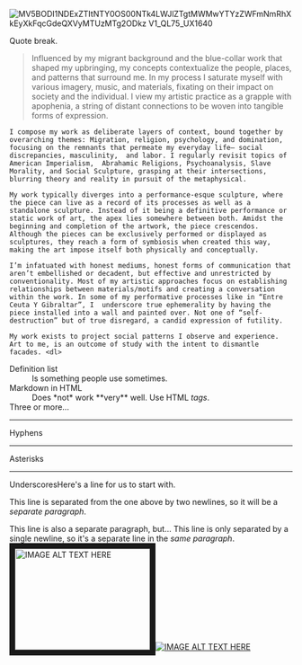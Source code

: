 
![MV5BODI1NDExZTItNTY0OS00NTk4LWJlZTgtMWMwYTYzZWFmNmRhXkEyXkFqcGdeQXVyMTUzMTg2ODkz _V1_QL75_UX1640_](https://github.com/user-attachments/assets/590e9d6e-8e38-451a-9a4d-d7586b319849)



Quote break.

>  Influenced by my migrant background and the blue-collar work that shaped my upbringing, my concepts contextualize the people, places, and patterns that surround me. In my process I saturate myself with various imagery, music, and materials, fixating on their impact on society and the individual. I view my artistic practice as a grapple with apophenia, a string of distant connections to be woven into tangible forms of expression.

    I compose my work as deliberate layers of context, bound together by overarching themes: Migration, religion, psychology, and domination, focusing on the remnants that permeate my everyday life— social discrepancies, masculinity,  and labor. I regularly revisit topics of American Imperialism,  Abrahamic Religions, Psychoanalysis, Slave Morality, and Social Sculpture, grasping at their intersections, blurring theory and reality in pursuit of the metaphysical.

    My work typically diverges into a performance-esque sculpture, where the piece can live as a record of its processes as well as a standalone sculpture. Instead of it being a definitive performance or static work of art, the apex lies somewhere between both. Amidst the beginning and completion of the artwork, the piece crescendos. Although the pieces can be exclusively performed or displayed as sculptures, they reach a form of symbiosis when created this way, making the art impose itself both physically and conceptually.

    I’m infatuated with honest mediums, honest forms of communication that aren’t embellished or decadent, but effective and unrestricted by conventionality. Most of my artistic approaches focus on establishing relationships between materials/motifs and creating a conversation within the work. In some of my performative processes like in “Entre Ceuta Y Gibraltar”, I  underscore true ephemerality by having the piece installed into a wall and painted over. Not one of “self-destruction” but of true disregard, a candid expression of futility.

    My work exists to project social patterns I observe and experience. Art to me, is an outcome of study with the intent to dismantle facades. <dl>
  <dt>Definition list</dt>
  <dd>Is something people use sometimes.</dd>

  <dt>Markdown in HTML</dt>
  <dd>Does *not* work **very** well. Use HTML <em>tags</em>.</dd>
</dl>Three or more...

---

Hyphens

***

Asterisks

___

UnderscoresHere's a line for us to start with.

This line is separated from the one above by two newlines, so it will be a *separate paragraph*.

This line is also a separate paragraph, but...
This line is only separated by a single newline, so it's a separate line in the *same paragraph*.<a href="http://www.youtube.com/watch?feature=player_embedded&v=YOUTUBE_VIDEO_ID_HERE
" target="_blank"><img src="http://img.youtube.com/vi/YOUTUBE_VIDEO_ID_HERE/0.jpg" 
alt="IMAGE ALT TEXT HERE" width="240" height="180" border="10" /></a>[![IMAGE ALT TEXT HERE](http://img.youtube.com/vi/YOUTUBE_VIDEO_ID_HERE/0.jpg)](http://www.youtube.com/watch?v=YOUTUBE_VIDEO_ID_HERE)

